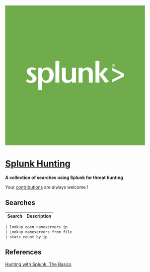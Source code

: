 ![Splunk Hunt Searches](splunk.jpeg)

# [Splunk Hunting](https://github.com/runelectrics/Splunk-Search-Syntax) 


**A collection of searches using Splunk for threat hunting**

Your [contributions](contributing.md) are always welcome !

## Searches

Search | Description
---- | ----
```
| lookup open_nameservers ip 												| Lookup nameservers from file
| stats count by ip
```

## References
[Hunting with Splunk: The Basics](https://www.splunk.com/blog/2017/07/06/hunting-with-splunk-the-basics.html)
